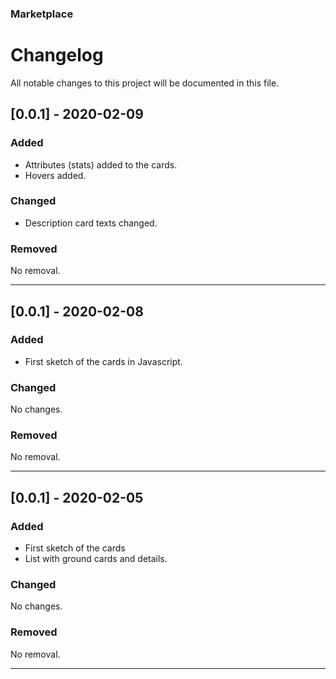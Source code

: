 ### Marketplace
# Changelog

All notable changes to this project will be documented in this file.

## [0.0.1] - 2020-02-09
### Added
- Attributes (stats) added to the cards.
- Hovers added.

### Changed
- Description card texts changed.

### Removed
No removal.

---

## [0.0.1] - 2020-02-08
### Added
- First sketch  of the cards in Javascript.

### Changed
No changes.

### Removed
No removal.

---

## [0.0.1] - 2020-02-05
### Added
- First sketch of the cards
- List with ground cards and details.

### Changed
No changes.

### Removed
No removal.

---